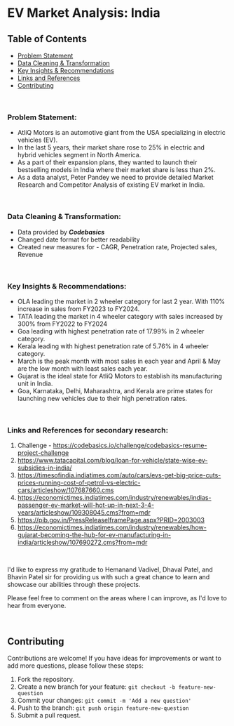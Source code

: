 
# EV Market Analysis: India

## Table of Contents
- [Problem Statement](#problem-statement)
- [Data Cleaning & Transformation](#data-cleaning--transformation)
- [Key Insights & Recommendations](#key-insights--recommendations)
- [Links and References](#links-and-references-for-secondary-research)
- [Contributing](#contributing)

<br>
  
### Problem Statement:

- AtliQ Motors is an automotive giant from the USA specializing in electric vehicles (EV).
- In the last 5 years, their market share rose to 25% in electric and hybrid vehicles segment in North America.
- As a part of their expansion plans, they wanted to launch their bestselling models in India where their market share is less than 2%.
- As a data analyst, Peter Pandey we need to provide detailed Market Research and Competitor Analysis of existing EV market in India.

<br>

### Data Cleaning & Transformation:

- Data provided by ***Codebasics***
- Changed date format for better readability
- Created new measures for - CAGR, Penetration rate, Projected sales, Revenue

<br>

### Key Insights & Recommendations:

- OLA leading the market in 2 wheeler category for last 2 year. With 110% increase in sales from FY2023 to FY2024.
- TATA leading the market in 4 wheeler category with sales increased by 300% from FY2022 to FY2024
- Goa leading with highest penetration rate of 17.99% in 2 wheeler category.
- Kerala leading with highest penetration rate of 5.76% in 4 wheeler category.
- March is the peak month with most sales in each year and April & May are the low month with least sales each year.
- Gujarat is the ideal state for AtliQ Motors to establish its manufacturing unit in India.
- Goa, Karnataka, Delhi, Maharashtra, and Kerala are prime states for launching new vehicles due to their high penetration rates.

<br>

### Links and References for secondary research:

1. Challenge - https://codebasics.io/challenge/codebasics-resume-project-challenge
2. https://www.tatacapital.com/blog/loan-for-vehicle/state-wise-ev-subsidies-in-india/
3. https://timesofindia.indiatimes.com/auto/cars/evs-get-big-price-cuts-prices-running-cost-of-petrol-vs-electric-cars/articleshow/107687660.cms
4. https://economictimes.indiatimes.com/industry/renewables/indias-passenger-ev-market-will-hot-up-in-next-3-4-years/articleshow/109308045.cms?from=mdr
5. https://pib.gov.in/PressReleaseIframePage.aspx?PRID=2003003
6. https://economictimes.indiatimes.com/industry/renewables/how-gujarat-becoming-the-hub-for-ev-manufacturing-in-india/articleshow/107690272.cms?from=mdr

<br>

I'd like to express my gratitude to Hemanand Vadivel, Dhaval Patel, and Bhavin Patel sir for providing us with such a great chance to learn and showcase our abilities through these projects. 

Please feel free to comment on the areas where I can improve, as I'd love to hear from everyone.

<br>

## Contributing

Contributions are welcome! If you have ideas for improvements or want to add more questions, please follow these steps:
1. Fork the repository.
2. Create a new branch for your feature: `git checkout -b feature-new-question`
3. Commit your changes: `git commit -m 'Add a new question'`
4. Push to the branch: `git push origin feature-new-question`
5. Submit a pull request.
